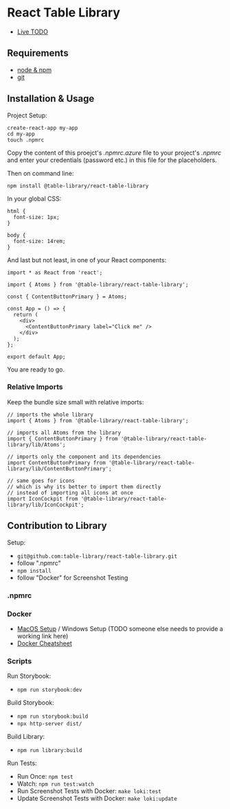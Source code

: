 # React Table Library

- [Live TODO](https://www.react-table-library.com)

## Requirements

- [node & npm](https://nodejs.org/en/)
- [git](https://git-scm.com/)

## Installation & Usage

Project Setup:

```
create-react-app my-app
cd my-app
touch .npmrc
```

Copy the content of this proejct's _.npmrc.azure_ file to your project's _.npmrc_ and enter your credentials (password etc.) in this file for the placeholders.

Then on command line:

```
npm install @table-library/react-table-library
```

In your global CSS:

```
html {
  font-size: 1px;
}

body {
  font-size: 14rem;
}
```

And last but not least, in one of your React components:

```
import * as React from 'react';

import { Atoms } from '@table-library/react-table-library';

const { ContentButtonPrimary } = Atoms;

const App = () => {
  return (
    <div>
      <ContentButtonPrimary label="Click me" />
    </div>
  );
};

export default App;
```

You are ready to go.

### Relative Imports

Keep the bundle size small with relative imports:

```
// imports the whole library
import { Atoms } from '@table-library/react-table-library';

// imports all Atoms from the library
import { ContentButtonPrimary } from '@table-library/react-table-library/lib/Atoms';

// imports only the component and its dependencies
import ContentButtonPrimary from '@table-library/react-table-library/lib/ContentButtonPrimary';

// same goes for icons
// which is why its better to import them directly
// instead of importing all icons at once
import IconCockpit from '@table-library/react-table-library/lib/IconCockpit';
```

## Contribution to Library

Setup:

- `git@github.com:table-library/react-table-library.git`
- follow ".npmrc"
- `npm install`
- follow "Docker" for Screenshot Testing

### .npmrc

### Docker

- [MacOS Setup](https://www.robinwieruch.de/docker-macos) / Windows Setup (TODO someone else needs to provide a working link here)
- [Docker Cheatsheet](https://www.robinwieruch.de/docker-cheatsheet)

### Scripts

Run Storybook:

- `npm run storybook:dev`

Build Storybook:

- `npm run storybook:build`
- `npx http-server dist/`

Build Library:

- `npm run library:build`

Run Tests:

- Run Once: `npm test`
- Watch: `npm run test:watch`
- Run Screenshot Tests with Docker: `make loki:test`
- Update Screenshot Tests with Docker: `make loki:update`

